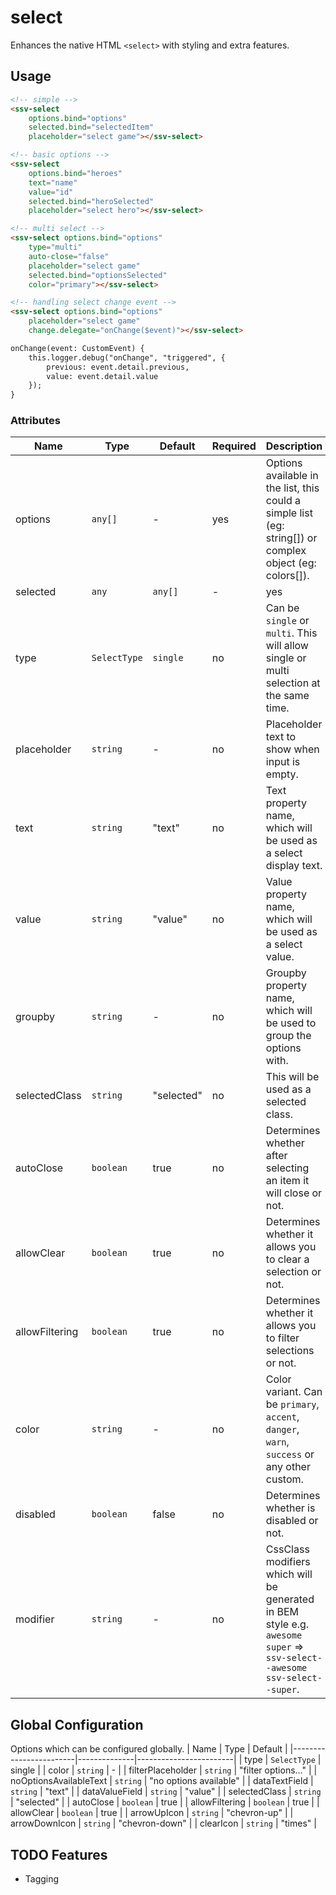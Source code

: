 # select
Enhances the native HTML `<select>` with styling and extra features.

## Usage

```html
<!-- simple -->
<ssv-select 
    options.bind="options"
    selected.bind="selectedItem"
    placeholder="select game"></ssv-select>

<!-- basic options -->
<ssv-select 
    options.bind="heroes"
    text="name"
    value="id"
    selected.bind="heroSelected"
    placeholder="select hero"></ssv-select>

<!-- multi select -->
<ssv-select options.bind="options" 
    type="multi"
    auto-close="false"
    placeholder="select game"
    selected.bind="optionsSelected"
    color="primary"></ssv-select>

<!-- handling select change event -->
<ssv-select options.bind="options"
    placeholder="select game"
    change.delegate="onChange($event)"></ssv-select>

onChange(event: CustomEvent) {
    this.logger.debug("onChange", "triggered", {
        previous: event.detail.previous,
        value: event.detail.value
    });
}
```


### Attributes
| Name           | Type            | Default    | Required | Description                                                                                                              |
|----------------|-----------------|------------|----------|--------------------------------------------------------------------------------------------------------------------------|
| options        | `any[]`         | -          | yes      | Options available in the list, this could a simple list (eg: string[]) or complex object (eg: colors[]).                 |
| selected       | `any` | `any[]` | -          | yes      | Selected options that can be preset and set.                                                                             |
| type           | `SelectType`    | `single`   | no       | Can be `single` or `multi`. This will allow single or multi selection at the same time.                                  |
| placeholder    | `string`        | -          | no       | Placeholder text to show when input is empty.                                                                            |
| text           | `string`        | "text"     | no       | Text property name, which will be used as a select display text.                                                         |
| value          | `string`        | "value"    | no       | Value property name, which will be used as a select value.                                                               |
| groupby        | `string`        | -          | no       | Groupby property name, which will be used to group the options with.                                                     |
| selectedClass  | `string`        | "selected" | no       | This will be used as a selected class.                                                                                   |
| autoClose      | `boolean`       | true       | no       | Determines whether after selecting an item it will close or not.                                                         |
| allowClear     | `boolean`       | true       | no       | Determines whether it allows you to clear a selection or not.                                                            |
| allowFiltering | `boolean`       | true       | no       | Determines whether it allows you to filter selections or not.                                                            |
| color          | `string`        | -          | no       | Color variant. Can be `primary`, `accent`, `danger`, `warn`, `success` or any other custom.                              |
| disabled       | `boolean`       | false      | no       | Determines whether is disabled or not.                                                                                   |
| modifier       | `string`        | -          | no       | CssClass modifiers which will be generated in BEM style e.g. `awesome super` => `ssv-select--awesome ssv-select--super`. |

## Global Configuration
Options which can be configured globally.
| Name                   | Type         | Default                |
|------------------------|--------------|------------------------|
| type                   | `SelectType` | single                 |
| color                  | `string`     | -                      |
| filterPlaceholder      | `string`     | "filter options..."    |
| noOptionsAvailableText | `string`     | "no options available" |
| dataTextField          | `string`     | "text"                 |
| dataValueField         | `string`     | "value"                |
| selectedClass          | `string`     | "selected"             |
| autoClose              | `boolean`    | true                   |
| allowFiltering         | `boolean`    | true                   |
| allowClear             | `boolean`    | true                   |
| arrowUpIcon            | `string`     | "chevron-up"           |
| arrowDownIcon          | `string`     | "chevron-down"         |
| clearIcon              | `string`     | "times"                |

## TODO Features
- Tagging